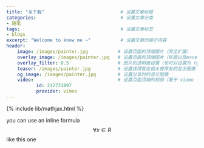 ```yaml
---
title: "关于我"                            # 设置文章标题
categories:                               # 设置文章分类
- 随笔
tags:                                     # 设置文章标签
- blogs
excerpt: "Welcome to know me ~"           # 设置文章的展示内容
header:
    image: /images/painter.jpg           # 设置页面的顶端图片（完全扩展）
    overlay_image: /images/painter.jpg   # 设置页面的顶端图片（标题以及excerpt会显示在图片上）
    overlay_filter: 0.5                  # 图片的透明度设置（也可以设置为 rgba(255, 0, 0, 0.5)，前面三个为红绿蓝）
    teaser: /images/painter.jpg          # 设置该博客在相关推荐处的显示图像
    og_image: /images/painter.jpg        # 设置分享时的显示图像
    video:                               # 设置页面顶端的视频（基于 viemo 平台）
           id: 212731897
           provider: vimeo
---
```

{% include lib/mathjax.html %}

you can use an inline formula $$\forall x \in R$$ like this one
